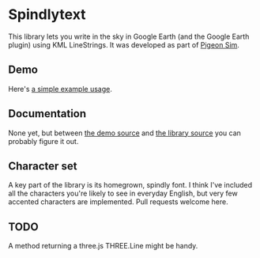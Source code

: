 Spindlytext
===========

This library lets you write in the sky in Google Earth (and the Google Earth plugin) using KML LineStrings. It was developed as part of [Pigeon Sim](https://github.com/jawj/pigeonsim).

Demo
----

Here's [a simple example usage](http://jawj.github.com/spindlytext/).

Documentation
-------------

None yet, but between [the demo source](https://github.com/jawj/spindlytext/blob/gh-pages/index.html) and [the library source](https://github.com/jawj/spindlytext/blob/master/spindlytext.coffee) you can probably figure it out.

Character set
-------------

A key part of the library is its homegrown, spindly font. I think I've included all the characters you're likely to see in everyday English, but very few accented characters are implemented. Pull requests welcome here.

TODO
----

A method returning a three.js THREE.Line might be handy.
